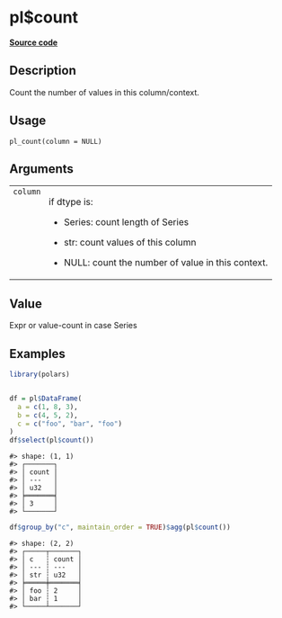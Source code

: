 

# pl$count

[**Source code**](https://github.com/pola-rs/r-polars/tree/f1aede4d7d7f090c98651365a4120a8232503a4d/R/functions__lazy.R#L107)

## Description

Count the number of values in this column/context.

## Usage

<pre><code class='language-R'>pl_count(column = NULL)
</code></pre>

## Arguments

<table>
<tr>
<td style="white-space: nowrap; font-family: monospace; vertical-align: top">
<code id="pl_count_:_column">column</code>
</td>
<td>

if dtype is:

<ul>
<li>

Series: count length of Series

</li>
<li>

str: count values of this column

</li>
<li>

NULL: count the number of value in this context.

</li>
</ul>
</td>
</tr>
</table>

## Value

Expr or value-count in case Series

## Examples

``` r
library(polars)


df = pl$DataFrame(
  a = c(1, 8, 3),
  b = c(4, 5, 2),
  c = c("foo", "bar", "foo")
)
df$select(pl$count())
```

    #> shape: (1, 1)
    #> ┌───────┐
    #> │ count │
    #> │ ---   │
    #> │ u32   │
    #> ╞═══════╡
    #> │ 3     │
    #> └───────┘

``` r
df$group_by("c", maintain_order = TRUE)$agg(pl$count())
```

    #> shape: (2, 2)
    #> ┌─────┬───────┐
    #> │ c   ┆ count │
    #> │ --- ┆ ---   │
    #> │ str ┆ u32   │
    #> ╞═════╪═══════╡
    #> │ foo ┆ 2     │
    #> │ bar ┆ 1     │
    #> └─────┴───────┘
